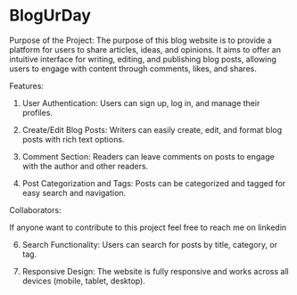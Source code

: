 # BlogUrDay
Purpose of the Project:
The purpose of this blog website is to provide a platform for users to share articles, ideas, and opinions. It aims to offer an intuitive interface for writing, editing, and publishing blog posts, allowing users to engage with content through comments, likes, and shares.

Features:

1. User Authentication:
Users can sign up, log in, and manage their profiles.


2. Create/Edit Blog Posts:
Writers can easily create, edit, and format blog posts with rich text options.


3. Comment Section:
Readers can leave comments on posts to engage with the author and other readers.


4. Post Categorization and Tags:
Posts can be categorized and tagged for easy search and navigation.

Collaborators:

If anyone want to contribute to this project feel free to reach me on linkedin


6. Search Functionality:
Users can search for posts by title, category, or tag.


7. Responsive Design:
The website is fully responsive and works across all devices (mobile, tablet, desktop).
